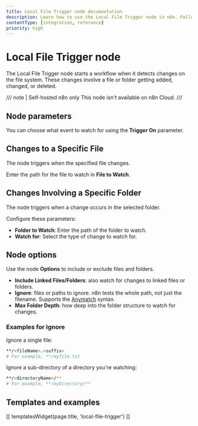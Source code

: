 ```yaml
---
title: Local File Trigger node documentation
description: Learn how to use the Local File Trigger node in n8n. Follow technical documentation to integrate Local File Trigger node into your workflows.
contentType: [integration, reference]
priority: high
---
```


# Local File Trigger node

The Local File Trigger node starts a workflow when it detects changes on the file system. These changes involve a file or folder getting added, changed, or deleted.

/// note | Self-hosted n8n only
This node isn't available on n8n Cloud.
///

## Node parameters

You can choose what event to watch for using the **Trigger On** parameter.

## Changes to a Specific File

The node triggers when the specified file changes.

Enter the path for the file to watch in **File to Watch**.

## Changes Involving a Specific Folder

The node triggers when a change occurs in the selected folder.

Configure these parameters:

- **Folder to Watch**: Enter the path of the folder to watch.
- **Watch for**: Select the type of change to watch for.


## Node options

Use the node **Options** to include or exclude files and folders.

- **Include Linked Files/Folders**: also watch for changes to linked files or folders.
- **Ignore**: files or paths to ignore. n8n tests the whole path, not just the filename. Supports the [Anymatch](https://github.com/micromatch/anymatch) syntax.
- **Max Folder Depth**: how deep into the folder structure to watch for changes.

### Examples for Ignore

Ignore a single file:

```sh
**/<fileName>.<suffix>
# For example, **/myfile.txt
```

Ignore a sub-directory of a directory you're watching:

```sh
**/<directoryName>/**
# For example, **/myDirectory/**
```

## Templates and examples

<!-- see https://www.notion.so/n8n/Pull-in-templates-for-the-integrations-pages-37c716837b804d30a33b47475f6e3780 -->
[[ templatesWidget(page.title, 'local-file-trigger') ]]
